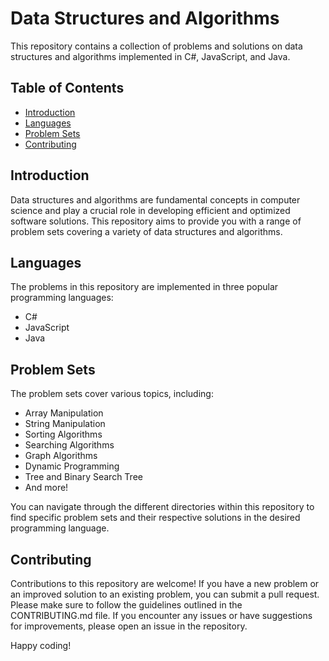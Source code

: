# Data Structures and Algorithms

This repository contains a collection of problems and solutions on data structures and algorithms implemented in C#, JavaScript, and Java.

## Table of Contents

- [Introduction](#introduction)
- [Languages](#languages)
- [Problem Sets](#problem-sets)
- [Contributing](#contributing)

## Introduction

Data structures and algorithms are fundamental concepts in computer science and play a crucial role in developing efficient and optimized software solutions. This repository aims to provide you with a range of problem sets covering a variety of data structures and algorithms.

## Languages

The problems in this repository are implemented in three popular programming languages:

- C#
- JavaScript
- Java

## Problem Sets

The problem sets cover various topics, including:

- Array Manipulation
- String Manipulation
- Sorting Algorithms
- Searching Algorithms
- Graph Algorithms
- Dynamic Programming
- Tree and Binary Search Tree
- And more!

You can navigate through the different directories within this repository to find specific problem sets and their respective solutions in the desired programming language.

## Contributing

Contributions to this repository are welcome! If you have a new problem or an improved solution to an existing problem, you can submit a pull request. Please make sure to follow the guidelines outlined in the CONTRIBUTING.md file. If you encounter any issues or have suggestions for improvements, please open an issue in the repository.

Happy coding!
